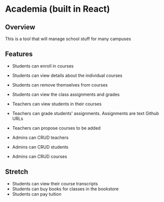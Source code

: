 # Academia (built in React)

## Overview

This is a tool that will manage school stuff for many campuses

## Features

- Students can enroll in courses
- Students can view details about the individual courses
- Students can remove themselves from courses
- Students can view the class assignments and grades

- Teachers can view students in their courses
- Teachers can grade students' assignments. Assignments are text Github URLs
- Teachers can propose courses to be added

- Admins can CRUD teachers
- Admins can CRUD students
- Admins can CRUD courses

## Stretch

- Students can view their course transcripts
- Students can buy books for classes in the bookstore
- Students can pay tuition
